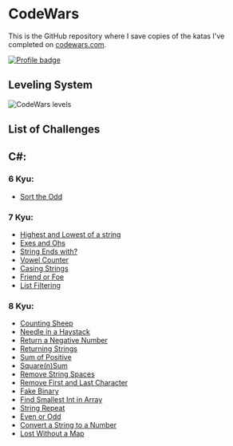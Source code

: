 # CodeWars

This is the GitHub repository where I save copies of the katas I've completed on
[codewars.com](https://www.codewars.com/).

[![Profile badge](https://www.codewars.com/users/Lumi_s/badges/large)](https://www.codewars.com/users/Lumi_s)


## Leveling System

![CodeWars levels](https://i.imgur.com/Vm77XMv.png)

## List of Challenges

## C#:

### 6 Kyu:
* [Sort the Odd](https://github.com/Lumi-sg/CodeWars/blob/main/C%23/6%20Kyu/Sort%20the%20Odd.cs)
### 7 Kyu:
* [Highest and Lowest of a string](https://github.com/Lumi-sg/CodeWars/blob/main/C%23/7%20Kyu/HighestandLowest.cs)
* [Exes and Ohs](https://github.com/Lumi-sg/CodeWars/blob/main/C%23/7%20Kyu/Exes%20and%20Ohs.cs)
* [String Ends with?](https://github.com/Lumi-sg/CodeWars/blob/main/C%23/7%20Kyu/String%20ends%20with%3F.cs)
* [Vowel Counter](https://github.com/Lumi-sg/CodeWars/blob/main/C%23/7%20Kyu/Vowel%20Counter.cs)
* [Casing Strings](https://github.com/Lumi-sg/CodeWars/blob/main/C%23/7%20Kyu/Casing%20Strings.cs)
* [Friend or Foe](https://github.com/Lumi-sg/CodeWars/blob/main/C%23/7%20Kyu/Friend%20or%20Foe%3F.cs)
* [List Filtering](https://github.com/Lumi-sg/CodeWars/blob/main/C%23/7%20Kyu/List%20Filtering.cs)
### 8 Kyu:
* [Counting Sheep](https://github.com/Lumi-sg/CodeWars/blob/main/C%23/8%20Kyu/CountingSheep.cs)
* [Needle in a Haystack](https://github.com/Lumi-sg/CodeWars/blob/main/C%23/8%20Kyu/NeedleHaystack.cs)
* [Return a Negative Number](https://github.com/Lumi-sg/CodeWars/blob/main/C%23/8%20Kyu/ReturnNegative.cs)
* [Returning Strings](https://github.com/Lumi-sg/CodeWars/blob/main/C%23/8%20Kyu/Returning%20Strings.cs)
* [Sum of Positive](https://github.com/Lumi-sg/CodeWars/blob/main/C%23/8%20Kyu/Sum%20of%20positive.cs)
* [Square(n)Sum](https://github.com/Lumi-sg/CodeWars/blob/main/C%23/8%20Kyu/Square(n)Sum.cs)
* [Remove String Spaces](https://github.com/Lumi-sg/CodeWars/blob/main/C%23/8%20Kyu/Remove%20String%20Spaces.cs)
* [Remove First and Last Character](https://github.com/Lumi-sg/CodeWars/blob/main/C%23/8%20Kyu/Remove%20First%20and%20Last%20Character.cs)
* [Fake Binary](https://github.com/Lumi-sg/CodeWars/blob/main/C%23/8%20Kyu/Fake%20Binary.cs)
* [Find Smallest Int in Array](https://github.com/Lumi-sg/CodeWars/blob/main/C%23/8%20Kyu/Find%20Smallest%20Int%20in%20Array.cs)
* [String Repeat](https://github.com/Lumi-sg/CodeWars/blob/main/C%23/8%20Kyu/String%20Repeat.cs)
* [Even or Odd](https://github.com/Lumi-sg/CodeWars/blob/main/C%23/8%20Kyu/Even%20or%20Odd.cs)
* [Convert a String to a Number](https://github.com/Lumi-sg/CodeWars/blob/main/C%23/8%20Kyu/Convert%20a%20String%20to%20a%20Number.cs)
* [Lost Without a Map](https://github.com/Lumi-sg/CodeWars/blob/main/C%23/8%20Kyu/Lost%20Without%20a%20Map.cs)
